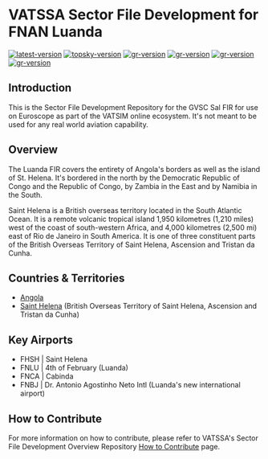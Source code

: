 # VATSSA Sector File Development for FNAN Luanda

[![latest-version](https://img.shields.io/github/v/release/VATSIM-SSA/sectorfile-gvsc?include_prereleases)](https://github.com/vatssa/sectorfile-gvsc/releases) [![topsky-version](https://img.shields.io/badge/TopSky-2.4.1-blue.svg)](https://forum.vatsim-scandinavia.org/t/topsky)
[![gr-version](https://img.shields.io/badge/Ground%20Radar-1.5-blue.svg)](https://forum.vatsim-scandinavia.org/t/ground-radar) [![gr-version](https://img.shields.io/badge/PushbackFlorian-1.1.0-blue.svg)](https://github.com/MorpheusXAUT/PushbackFlorian) [![gr-version](https://img.shields.io/badge/vCH-0.8.4-blue.svg)](https://github.com/DrFreas/VCH) [![gr-version](https://img.shields.io/badge/vFPC-2.1.1-blue.svg)](https://github.com/hpeter2/VFPC)

## Introduction

This is the Sector File Development Repository for the GVSC Sal FIR for use on Euroscope as part of the VATSIM online ecosystem. It's not meant to be used for any real world aviation capability.

## Overview

The Luanda FIR covers the entirety of Angola's borders as well as the island of St. Helena. It's bordered in the north by the Democratic Republic of Congo and the Republic of Congo, by Zambia in the East and by Namibia in the South.

Saint Helena is a British overseas territory located in the South Atlantic Ocean. It is a remote volcanic tropical island 1,950 kilometres (1,210 miles) west of the coast of south-western Africa, and 4,000 kilometres (2,500 mi) east of Rio de Janeiro in South America. It is one of three constituent parts of the British Overseas Territory of Saint Helena, Ascension and Tristan da Cunha.

## Countries & Territories

- [Angola](https://eaip.vatssa.com/angola)
- [Saint Helena](https://eaip.vatssa.com/st_helena) (British Overseas Territory of Saint Helena, Ascension and Tristan da Cunha)

## Key Airports

- FHSH | Saint Helena
- FNLU | 4th of February (Luanda)
- FNCA | Cabinda
- FNBJ | Dr. Antonio Agostinho Neto Intl (Luanda's new international airport)

## How to Contribute

For more information on how to contribute, please refer to VATSSA's Sector File Development Overview Repository [How to Contribute](https://github.com/VATSIM-SSA/sectorfile-overview/wiki/How-to-Contribute) page.
